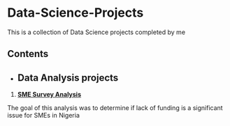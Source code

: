# Data-Science-Projects
This is a collection of Data Science projects completed by me

## Contents

* ## Data Analysis projects
1. **[SME Survey Analysis](https://github.com/victory-lelekumo/Data-Science-Projects/blob/main/Capstone%20Project%20-%20Analysis%20of%20SME%20Survey%20Data%20by%20Victory%20Lelekumo.ipynb)**

  The goal of this analysis was to determine if lack of funding is a significant issue for SMEs in Nigeria
